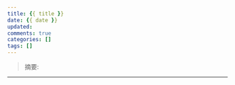 ```yaml
---
title: {{ title }}
date: {{ date }}
updated: 
comments: true
categories: []
tags: []
---
```

> 摘要: 

<!--more-->

------
